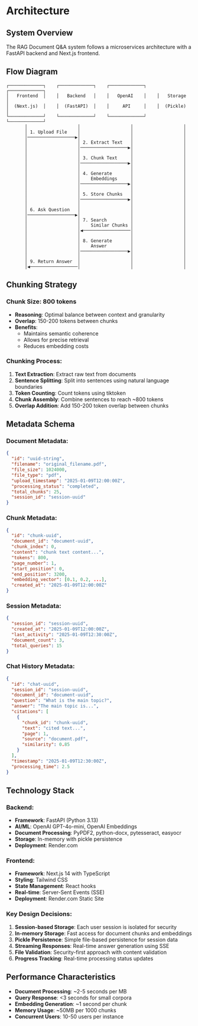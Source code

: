 # Architecture

## System Overview

The RAG Document Q&A system follows a microservices architecture with a FastAPI backend and Next.js frontend.

## Flow Diagram

```
┌─────────────┐    ┌─────────────┐    ┌─────────────┐    ┌─────────────┐
│   Frontend  │    │   Backend   │    │   OpenAI    │    │   Storage   │
│  (Next.js)  │    │  (FastAPI)  │    │     API     │    │  (Pickle)   │
└─────────────┘    └─────────────┘    └─────────────┘    └─────────────┘
       │                   │                   │                   │
       │ 1. Upload File    │                   │                   │
       │──────────────────▶│                   │                   │
       │                   │ 2. Extract Text   │                   │
       │                   │──────────────────▶│                   │
       │                   │                   │                   │
       │                   │ 3. Chunk Text     │                   │
       │                   │──────────────────▶│                   │
       │                   │                   │                   │
       │                   │ 4. Generate       │                   │
       │                   │    Embeddings     │                   │
       │                   │──────────────────▶│                   │
       │                   │                   │                   │
       │                   │ 5. Store Chunks   │                   │
       │                   │──────────────────▶│                   │
       │                   │                   │                   │
       │ 6. Ask Question   │                   │                   │
       │──────────────────▶│                   │                   │
       │                   │ 7. Search         │                   │
       │                   │    Similar Chunks │                   │
       │                   │◀──────────────────│                   │
       │                   │                   │                   │
       │                   │ 8. Generate       │                   │
       │                   │    Answer         │                   │
       │                   │──────────────────▶│                   │
       │                   │                   │                   │
       │ 9. Return Answer  │                   │                   │
       │◀──────────────────│                   │                   │
```

## Chunking Strategy

### Chunk Size: 800 tokens
- **Reasoning**: Optimal balance between context and granularity
- **Overlap**: 150-200 tokens between chunks
- **Benefits**: 
  - Maintains semantic coherence
  - Allows for precise retrieval
  - Reduces embedding costs

### Chunking Process:
1. **Text Extraction**: Extract raw text from documents
2. **Sentence Splitting**: Split into sentences using natural language boundaries
3. **Token Counting**: Count tokens using tiktoken
4. **Chunk Assembly**: Combine sentences to reach ~800 tokens
5. **Overlap Addition**: Add 150-200 token overlap between chunks

## Metadata Schema

### Document Metadata:
```json
{
  "id": "uuid-string",
  "filename": "original_filename.pdf",
  "file_size": 1024000,
  "file_type": "pdf",
  "upload_timestamp": "2025-01-09T12:00:00Z",
  "processing_status": "completed",
  "total_chunks": 25,
  "session_id": "session-uuid"
}
```

### Chunk Metadata:
```json
{
  "id": "chunk-uuid",
  "document_id": "document-uuid",
  "chunk_index": 0,
  "content": "chunk text content...",
  "tokens": 800,
  "page_number": 1,
  "start_position": 0,
  "end_position": 3200,
  "embedding_vector": [0.1, 0.2, ...],
  "created_at": "2025-01-09T12:00:00Z"
}
```

### Session Metadata:
```json
{
  "session_id": "session-uuid",
  "created_at": "2025-01-09T12:00:00Z",
  "last_activity": "2025-01-09T12:30:00Z",
  "document_count": 3,
  "total_queries": 15
}
```

### Chat History Metadata:
```json
{
  "id": "chat-uuid",
  "session_id": "session-uuid",
  "document_id": "document-uuid",
  "question": "What is the main topic?",
  "answer": "The main topic is...",
  "citations": [
    {
      "chunk_id": "chunk-uuid",
      "text": "cited text...",
      "page": 1,
      "source": "document.pdf",
      "similarity": 0.85
    }
  ],
  "timestamp": "2025-01-09T12:30:00Z",
  "processing_time": 2.5
}
```

## Technology Stack

### Backend:
- **Framework**: FastAPI (Python 3.13)
- **AI/ML**: OpenAI GPT-4o-mini, OpenAI Embeddings
- **Document Processing**: PyPDF2, python-docx, pytesseract, easyocr
- **Storage**: In-memory with pickle persistence
- **Deployment**: Render.com

### Frontend:
- **Framework**: Next.js 14 with TypeScript
- **Styling**: Tailwind CSS
- **State Management**: React hooks
- **Real-time**: Server-Sent Events (SSE)
- **Deployment**: Render.com Static Site

### Key Design Decisions:

1. **Session-based Storage**: Each user session is isolated for security
2. **In-memory Storage**: Fast access for document chunks and embeddings
3. **Pickle Persistence**: Simple file-based persistence for session data
4. **Streaming Responses**: Real-time answer generation using SSE
5. **File Validation**: Security-first approach with content validation
6. **Progress Tracking**: Real-time processing status updates

## Performance Characteristics

- **Document Processing**: ~2-5 seconds per MB
- **Query Response**: <3 seconds for small corpora
- **Embedding Generation**: ~1 second per chunk
- **Memory Usage**: ~50MB per 1000 chunks
- **Concurrent Users**: 10-50 users per instance
